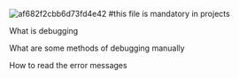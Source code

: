 ![af682f2cbb6d73fd4e42](https://user-images.githubusercontent.com/96126445/153772065-e24915d2-8f4b-4df0-b8ae-62f700abd2e3.jpg)
#this file is mandatory in projects

What is debugging

What are some methods of debugging manually

How to read the error messages


